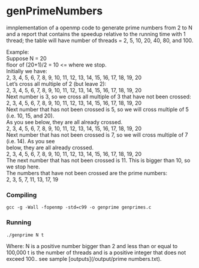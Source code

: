 # genPrimeNumbers
imnplementation of a  openmp code to generate prime numbers from 2 to N and a report that contains the speedup relative to the running time with 1 thread; the table will have number of threads = 2, 5, 10, 20, 40, 80, and 100.  
  
Example:  
Suppose N = 20  
floor of (20+1)/2 = 10 <= where we stop.  
Initially we have:  
2, 3, 4, 5, 6, 7, 8, 9, 10, 11, 12, 13, 14, 15, 16, 17, 18, 19, 20  
Let’s cross all multiple of 2 (but leave 2):  
2, 3, 4, 5, 6, 7, 8, 9, 10, 11, 12, 13, 14, 15, 16, 17, 18, 19, 20  
Next number is 3, so we cross all multiple of 3 that have not been crossed:  
2, 3, 4, 5, 6, 7, 8, 9, 10, 11, 12, 13, 14, 15, 16, 17, 18, 19, 20  
Next number that has not been crossed is 5, so we will cross multiple of 5 (i.e. 10, 15, and 20).  
As you see below, they are all already crossed.  
2, 3, 4, 5, 6, 7, 8, 9, 10, 11, 12, 13, 14, 15, 16, 17, 18, 19, 20   
Next number that has not been crossed is 7, so we will cross multiple of 7 (i.e. 14). As you see  
below, they are all already crossed.  
2, 3, 4, 5, 6, 7, 8, 9, 10, 11, 12, 13, 14, 15, 16, 17, 18, 19, 20  
The next number that has not been crossed is 11. This is bigger than 10, so we stop here.  
The numbers that have not been crossed are the prime numbers:  
2, 3, 5, 7, 11, 13, 17, 19  
### Compiling
```
gcc -g -Wall -fopenmp -std=c99 -o genprime genprimes.c
```

### Running
```
./genprime N t
```
Where:
N is a positive number bigger than 2 and less than or equal to 100,000
t is the number of threads and is a positive integer that does not exceed 100..
see sample [outputs](/output/prime numbers.txt).

